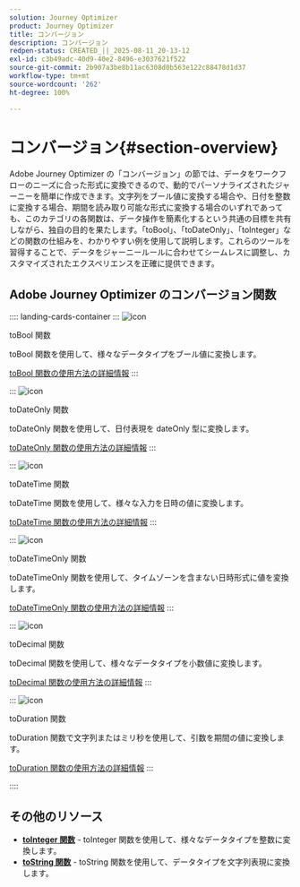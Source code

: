 ```yaml
---
solution: Journey Optimizer
product: Journey Optimizer
title: コンバージョン
description: コンバージョン
redpen-status: CREATED_||_2025-08-11_20-13-12
exl-id: c3b49adc-40d9-40e2-8496-e3037621f522
source-git-commit: 2b907a3be8b11ac6308d0b563e122c88478d1d37
workflow-type: tm+mt
source-wordcount: '262'
ht-degree: 100%

---
```


# コンバージョン{#section-overview}

Adobe Journey Optimizer の「コンバージョン」の節では、データをワークフローのニーズに合った形式に変換できるので、動的でパーソナライズされたジャーニーを簡単に作成できます。文字列をブール値に変換する場合や、日付を整数に変換する場合、期間を読み取り可能な形式に変換する場合のいずれであっても、このカテゴリの各関数は、データ操作を簡素化するという共通の目標を共有しながら、独自の目的を果たします。「toBool」、「toDateOnly」、「toInteger」などの関数の仕組みを、わかりやすい例を使用して説明します。これらのツールを習得することで、データをジャーニールールに合わせてシームレスに調整し、カスタマイズされたエクスペリエンスを正確に提供できます。

## Adobe Journey Optimizer のコンバージョン関数

:::: landing-cards-container
:::
![icon](https://cdn.experienceleague.adobe.com/icons/code-branch.svg?lang=ja)

toBool 関数

toBool 関数を使用して、様々なデータタイプをブール値に変換します。

[toBool 関数の使用方法の詳細情報](../using/building-journeys/functions/functiontobool.md)
:::

:::
![icon](https://cdn.experienceleague.adobe.com/icons/code-branch.svg?lang=ja)

toDateOnly 関数

toDateOnly 関数を使用して、日付表現を dateOnly 型に変換します。

[toDateOnly 関数の使用方法の詳細情報](../using/building-journeys/functions/functiontodateonly.md)
:::

:::
![icon](https://cdn.experienceleague.adobe.com/icons/code-branch.svg?lang=ja)

toDateTime 関数

toDateTime 関数を使用して、様々な入力を日時の値に変換します。

[toDateTime 関数の使用方法の詳細情報](../using/building-journeys/functions/functiontodatetime.md)
:::

:::
![icon](https://cdn.experienceleague.adobe.com/icons/code-branch.svg?lang=ja)

toDateTimeOnly 関数

toDateTimeOnly 関数を使用して、タイムゾーンを含まない日時形式に値を変換します。

[toDateTimeOnly 関数の使用方法の詳細情報](../using/building-journeys/functions/functiontodatetimeonly.md)
:::

:::
![icon](https://cdn.experienceleague.adobe.com/icons/code-branch.svg?lang=ja)

toDecimal 関数

toDecimal 関数を使用して、様々なデータタイプを小数値に変換します。

[toDecimal 関数の使用方法の詳細情報](../using/building-journeys/functions/functiontodecimal.md)
:::

:::
![icon](https://cdn.experienceleague.adobe.com/icons/code-branch.svg?lang=ja)

toDuration 関数

toDuration 関数で文字列またはミリ秒を使用して、引数を期間の値に変換します。

[toDuration 関数の使用方法の詳細情報](../using/building-journeys/functions/functiontoduration.md)
:::

::::


## その他のリソース

- **[toInteger 関数](../using/building-journeys/functions/functiontointeger.md)** - toInteger 関数を使用して、様々なデータタイプを整数に変換します。
- **[toString 関数](../using/building-journeys/functions/functiontostring.md)** - toString 関数を使用して、データタイプを文字列表現に変換します。
